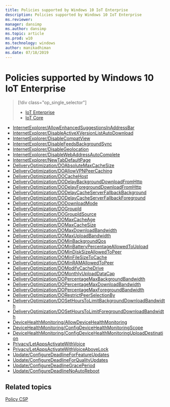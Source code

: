 ```yaml
---
title: Policies supported by Windows 10 IoT Enterprise
description: Policies supported by Windows 10 IoT Enterprise
ms.reviewer: 
manager: dansimp
ms.author: dansimp
ms.topic: article
ms.prod: w10
ms.technology: windows
author: manikadhiman
ms.date: 07/18/2019
---
```


# Policies supported by Windows 10 IoT Enterprise

> [!div class="op_single_selector"]
> 
> - [IoT Enterprise](policies-supported-by-iot-enterprise.md)
> - [IoT Core](policies-supported-by-iot-core.md)
> 

-   [InternetExplorer/AllowEnhancedSuggestionsInAddressBar](policy-csp-internetexplorer.md#internetexplorer-allowenhancedsuggestionsinaddressbar)
-   [InternetExplorer/DisableActiveXVersionListAutoDownload](policy-csp-internetexplorer.md#internetexplorer-disableactivexversionlistautodownload)
-   [InternetExplorer/DisableCompatView](policy-csp-internetexplorer.md#internetexplorer-disablecompatview)
-   [InternetExplorer/DisableFeedsBackgroundSync](policy-csp-internetexplorer.md#internetexplorer-disablefeedsbackgroundsync)
-   [InternetExplorer/DisableGeolocation](policy-csp-internetexplorer.md#internetexplorer-disablegeolocation)
-   [InternetExplorer/DisableWebAddressAutoComplete](policy-csp-internetexplorer.md#internetexplorer-disablewebaddressautocomplete)
-   [InternetExplorer/NewTabDefaultPage](policy-csp-internetexplorer.md#internetexplorer-newtabdefaultpage)
-   [DeliveryOptimization/DOAbsoluteMaxCacheSize](policy-csp-deliveryoptimization.md#deliveryoptimization-doabsolutemaxcachesize)
-   [DeliveryOptimization/DOAllowVPNPeerCaching](policy-csp-deliveryoptimization.md#deliveryoptimization-doallowvpnpeercaching)
-   [DeliveryOptimization/DOCacheHost](policy-csp-deliveryoptimization.md#deliveryoptimization-docachehost)
-   [DeliveryOptimization/DODelayBackgroundDownloadFromHttp](policy-csp-deliveryoptimization.md#deliveryoptimization-dodelaybackgrounddownloadfromhttp)
-   [DeliveryOptimization/DODelayForegroundDownloadFromHttp](policy-csp-deliveryoptimization.md#deliveryoptimization-dodelayforegrounddownloadfromhttp)
-   [DeliveryOptimization/DODelayCacheServerFallbackBackground](policy-csp-deliveryoptimization.md#deliveryoptimization-dodelaycacheserverfallbackbackground)
-   [DeliveryOptimization/DODelayCacheServerFallbackForeground](policy-csp-deliveryoptimization.md#deliveryoptimization-dodelaycacheserverfallbackforeground)
-   [DeliveryOptimization/DODownloadMode](policy-csp-deliveryoptimization.md#deliveryoptimization-dodownloadmode)
-   [DeliveryOptimization/DOGroupId](policy-csp-deliveryoptimization.md#deliveryoptimization-dogroupid)
-   [DeliveryOptimization/DOGroupIdSource](policy-csp-deliveryoptimization.md#deliveryoptimization-dogroupidsource)
-   [DeliveryOptimization/DOMaxCacheAge](policy-csp-deliveryoptimization.md#deliveryoptimization-domaxcacheage)
-   [DeliveryOptimization/DOMaxCacheSize](policy-csp-deliveryoptimization.md#deliveryoptimization-domaxcachesize)
-   [DeliveryOptimization/DOMaxDownloadBandwidth](policy-csp-deliveryoptimization.md#deliveryoptimization-domaxdownloadbandwidth)
-   [DeliveryOptimization/DOMaxUploadBandwidth](policy-csp-deliveryoptimization.md#deliveryoptimization-domaxuploadbandwidth)
-   [DeliveryOptimization/DOMinBackgroundQos](policy-csp-deliveryoptimization.md#deliveryoptimization-dominbackgroundqos)
-   [DeliveryOptimization/DOMinBatteryPercentageAllowedToUpload](policy-csp-deliveryoptimization.md#deliveryoptimization-dominbatterypercentageallowedtoupload)
-   [DeliveryOptimization/DOMinDiskSizeAllowedToPeer](policy-csp-deliveryoptimization.md#deliveryoptimization-domindisksizeallowedtopeer)
-   [DeliveryOptimization/DOMinFileSizeToCache](policy-csp-deliveryoptimization.md#deliveryoptimization-dominfilesizetocache)
-   [DeliveryOptimization/DOMinRAMAllowedToPeer](policy-csp-deliveryoptimization.md#deliveryoptimization-dominramallowedtopeer)
-   [DeliveryOptimization/DOModifyCacheDrive](policy-csp-deliveryoptimization.md#deliveryoptimization-domodifycachedrive)
-   [DeliveryOptimization/DOMonthlyUploadDataCap](policy-csp-deliveryoptimization.md#deliveryoptimization-domonthlyuploaddatacap)
-   [DeliveryOptimization/DOPercentageMaxBackgroundBandwidth](policy-csp-deliveryoptimization.md#deliveryoptimization-dopercentagemaxbackgroundbandwidth)
-   [DeliveryOptimization/DOPercentageMaxDownloadBandwidth](policy-csp-deliveryoptimization.md#deliveryoptimization-dopercentagemaxdownloadbandwidth)
-   [DeliveryOptimization/DOPercentageMaxForegroundBandwidth](policy-csp-deliveryoptimization.md#deliveryoptimization-dopercentagemaxforegroundbandwidth)
-   [DeliveryOptimization/DORestrictPeerSelectionBy](policy-csp-deliveryoptimization.md#deliveryoptimization-dorestrictpeerselectionby)
-   [DeliveryOptimization/DOSetHoursToLimitBackgroundDownloadBandwidth](policy-csp-deliveryoptimization.md#deliveryoptimization-dosethourstolimitbackgrounddownloadbandwidth)
-   [DeliveryOptimization/DOSetHoursToLimitForegroundDownloadBandwidth](policy-csp-deliveryoptimization.md#deliveryoptimization-dosethourstolimitforegrounddownloadbandwidth)
-   [DeviceHealthMonitoring/AllowDeviceHealthMonitoring](policy-csp-devicehealthmonitoring.md#devicehealthmonitoring-allowdevicehealthmonitoring)
-   [DeviceHealthMonitoring/ConfigDeviceHealthMonitoringScope](policy-csp-devicehealthmonitoring.md#devicehealthmonitoring-configdevicehealthmonitoringscope)
-   [DeviceHealthMonitoring/ConfigDeviceHealthMonitoringUploadDestination](policy-csp-devicehealthmonitoring.md#devicehealthmonitoring-configdevicehealthmonitoringuploaddestination)
-   [Privacy/LetAppsActivateWithVoice](policy-csp-privacy.md#privacy-letappsactivatewithvoice)
-   [Privacy/LetAppsActivateWithVoiceAboveLock](policy-csp-privacy.md#privacy-letappsactivatewithvoiceabovelock)
-   [Update/ConfigureDeadlineForFeatureUpdates](policy-csp-update.md#update-configuredeadlineforfeatureupdates)
-   [Update/ConfigureDeadlineForQualityUpdates](policy-csp-update.md#update-configuredeadlineforqualityupdates)
-   [Update/ConfigureDeadlineGracePeriod](policy-csp-update.md#update-configuredeadlinegraceperiod)
-   [Update/ConfigureDeadlineNoAutoReboot](policy-csp-update.md#update-configuredeadlinenoautoreboot)

## Related topics
[Policy CSP](policy-configuration-service-provider.md)